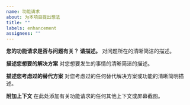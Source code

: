 ```yaml
---
name: 功能请求
about: 为本项目提出想法
title: ""
labels: enhancement
assignees: ""
---
```


**您的功能请求是否与问题有关？ 请描述。**
对问题所在的清晰简洁的描述。

**描述您想要的解决方案**
对您想要发生的事情的清晰简洁的描述。

**描述您考虑过的替代方案**
对您考虑过的任何替代解决方案或功能的清晰简明描述。

**附加上下文**
在此处添加有关功能请求的任何其他上下文或屏幕截图。
